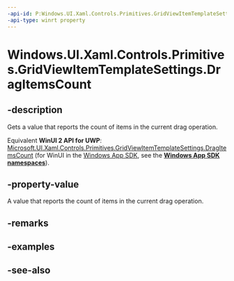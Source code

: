 ```yaml
---
-api-id: P:Windows.UI.Xaml.Controls.Primitives.GridViewItemTemplateSettings.DragItemsCount
-api-type: winrt property
---
```


<!-- Property syntax
public int DragItemsCount { get; }
-->

# Windows.UI.Xaml.Controls.Primitives.GridViewItemTemplateSettings.DragItemsCount

## -description
Gets a value that reports the count of items in the current drag operation.

Equivalent **WinUI 2 API for UWP**: [Microsoft.UI.Xaml.Controls.Primitives.GridViewItemTemplateSettings.DragItemsCount](/windows/winui/api/microsoft.ui.xaml.controls.primitives.gridviewitemtemplatesettings.dragitemscount) (for WinUI in the [Windows App SDK](/windows/apps/windows-app-sdk/), see the **[Windows App SDK namespaces](/windows/windows-app-sdk/api/winrt/)**).

## -property-value
A value that reports the count of items in the current drag operation.

## -remarks

## -examples

## -see-also
